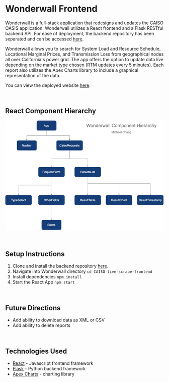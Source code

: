 # Wonderwall Frontend

Wonderwall is a full-stack application that redesigns and updates the CAISO OASIS application. Wonderwall utilizes a React frontend and a Flask RESTful backend API. For ease of deployment, the backend repository has been separated and can be accessed [here](https://github.com/mykeychain/CAISO-live-scrape-backend). 

Wonderwall allows you to search for System Load and Resource Schedule, Locational Marginal Prices, and Transmission Loss from geographical nodes all over California's power grid. The app offers the option to update data live depending on the market type chosen (RTM updates every 5 minutes). Each report also utilizes the Apex Charts library to include a graphical representation of the data.

You can view the deployed website [here](https://mikechang-wonderwall.surge.sh/).

<br>

## React Component Hierarchy

![Wonderwall Frontend Component Hierarchy](/public/wonderwall-component-hierarchy.png)

<br>

## Setup Instructions 

1. Clone and install the backend repository [here](https://github.com/mykeychain/CAISO-live-scrape-backend).
2. Navigate into Wonderwall directory `cd CAISO-live-scrape-frontend`
3. Install dependencies `npm install`
4. Start the React App `npm start`

<br>

## Future Directions
- Add ability to download data as XML or CSV
- Add ability to delete reports

<br>

## Technologies Used
- [React](https://reactjs.org/) - Javascript frontend framework
- [Flask](https://flask.palletsprojects.com/en/2.0.x/) - Python backend framework
- [Apex Charts](https://apexcharts.com/) - charting library